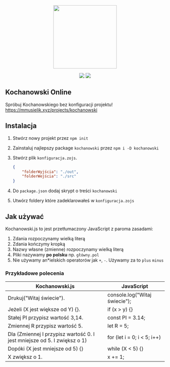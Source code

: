 <div align="center">
    
<img src="https://cdn.discordapp.com/attachments/739575474711166976/1005512112593961031/kochanowskiJSlogo512.png" width="200" />
    
<p>
<a href=""><img src="https://forthebadge.com/images/badges/gluten-free.svg" /></a>
<a href=""><img src="https://forthebadge.com/images/badges/powered-by-electricity.svg" /></a>
</p>
</div>

## Kochanowski Online

Spróbuj Kochanowskiego bez konfiguracji projektu! https://mmusielik.xyz/projects/kochanowski

## Instalacja

1. Stwórz nowy projekt przez `npm init`
2. Zainstaluj najlepszy package `kochanowski` przez `npm i -D kochanowski`
3. Stwórz plik `konfiguracja.zojs`.
    ```json
    {
        "folderWyjścia": "./out",
        "folderWejścia": "./src"
    }
    ```

4. Do `package.json` dodaj skrypt o treści `kochanowski`
5. Utwórz foldery które zadeklarowałeś w `konfiguracja.zojs`

## Jak używać

Kochanowski.js to jest przetłumaczony JavaScript z paroma zasadami:

1. Zdania rozpoczynamy wielką literą
2. Zdania kończymy kropką
3. Nazwy własne (zmienne) rozpoczynamy wielką literą
4. Pliki nazywamy **po polsku** np. `główny.pol`
5. Nie używamy an*ielskich operatorów jak `+`, `-`. Używamy za to `plus` `minus`

### Przykładowe polecenia

Kochanowski.js | JavaScript
-|-
Drukuj("Witaj świecie"). | console.log("Witaj świecie");
Jeżeli (X jest większe od Y) {}. | if (x > y) {}
Stałej PI przypisz wartość 3,14. | const PI = 3.14;
Zmiennej R przypisz wartość 5. | let R = 5;
Dla (Zmiennej I przypisz wartość 0. I jest mniejsze od 5. I zwiększ o 1) | for (let i = 0; i < 5; i++)
Dopóki (X jest mniejsze od 5) {} | while (X < 5) {}
X zwiększ o 1. | x += 1;
